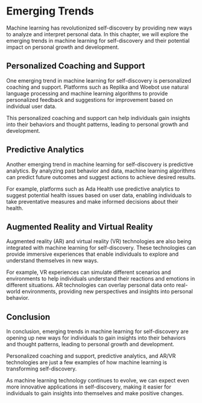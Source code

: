 Emerging Trends
========================================================================

Machine learning has revolutionized self-discovery by providing new ways to analyze and interpret personal data. In this chapter, we will explore the emerging trends in machine learning for self-discovery and their potential impact on personal growth and development.

Personalized Coaching and Support
---------------------------------

One emerging trend in machine learning for self-discovery is personalized coaching and support. Platforms such as Replika and Woebot use natural language processing and machine learning algorithms to provide personalized feedback and suggestions for improvement based on individual user data.

This personalized coaching and support can help individuals gain insights into their behaviors and thought patterns, leading to personal growth and development.

Predictive Analytics
--------------------

Another emerging trend in machine learning for self-discovery is predictive analytics. By analyzing past behavior and data, machine learning algorithms can predict future outcomes and suggest actions to achieve desired results.

For example, platforms such as Ada Health use predictive analytics to suggest potential health issues based on user data, enabling individuals to take preventative measures and make informed decisions about their health.

Augmented Reality and Virtual Reality
-------------------------------------

Augmented reality (AR) and virtual reality (VR) technologies are also being integrated with machine learning for self-discovery. These technologies can provide immersive experiences that enable individuals to explore and understand themselves in new ways.

For example, VR experiences can simulate different scenarios and environments to help individuals understand their reactions and emotions in different situations. AR technologies can overlay personal data onto real-world environments, providing new perspectives and insights into personal behavior.

Conclusion
----------

In conclusion, emerging trends in machine learning for self-discovery are opening up new ways for individuals to gain insights into their behaviors and thought patterns, leading to personal growth and development.

Personalized coaching and support, predictive analytics, and AR/VR technologies are just a few examples of how machine learning is transforming self-discovery.

As machine learning technology continues to evolve, we can expect even more innovative applications in self-discovery, making it easier for individuals to gain insights into themselves and make positive changes.
